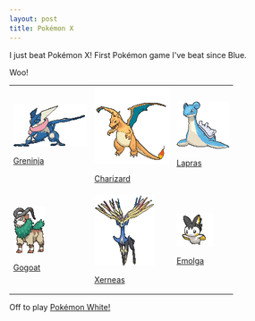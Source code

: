 ```yaml
---
layout: post
title: Pokémon X
---
```


I just beat Pokémon X! First Pokémon game I've beat since Blue.

Woo!

<table width="100%" height="100%">

<tr>
<td>
  <a href="http://bulbapedia.bulbagarden.net/wiki/Greninja_%28Pok%C3%A9mon%29">
    <img src="/images/greninja.gif">
    <p> Greninja </p>
  </a>
</td>

<td>
  <a href="http://bulbapedia.bulbagarden.net/wiki/Charizard_%28Pok%C3%A9mon%29">
    <img src="/images/charizard.gif">
    <p> Charizard </p>
  </a>
</td>

<td>
  <a href="http://bulbapedia.bulbagarden.net/wiki/Lapras_%28Pok%C3%A9mon%29">
    <img src="/images/lapras.gif">
    <p> Lapras </p>
  </a>
</td>
</tr>

<tr>
<td>
  <a href="http://bulbapedia.bulbagarden.net/wiki/Gogoat_%28Pok%C3%A9mon%29">
    <img src="/images/gogoat.gif">
    <p> Gogoat </p>
  </a>
</td>

<td>
  <a href="http://bulbapedia.bulbagarden.net/wiki/Xerneas_%28Pok%C3%A9mon%29">
    <img src="/images/xerneas.gif">
    <p> Xerneas </p>
  </a>
</td>

<td>
  <a href="http://bulbapedia.bulbagarden.net/wiki/Emolga_%28Pok%C3%A9mon%29">
    <img src="/images/emolga.gif">
    <p> Emolga </p>
  </a>
</td>
</tr>

</table>

Off to play [Pokémon White!](/2021/01/12/pokemon-white/)
